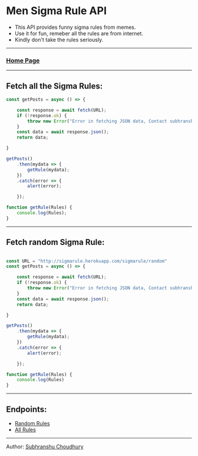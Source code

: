 # Men Sigma Rule API

- This API provides funny sigma rules from memes.
- Use it for fun, remeber all the rules are from internet.
- Kindly don't take the rules seriously.
---

### [Home Page](http://sigmarule.herokuapp.com "API Home Page")
---

## Fetch all the Sigma Rules:
```js const URL = "http://sigmarule.herokuapp.com/sigmarule"
const getPosts = async () => {

    const response = await fetch(URL);
    if (!response.ok) {
        throw new Error("Error in fetching JSON data, Contact subhranshuchoudhury");
    }
    const data = await response.json();
    return data;

}

getPosts()
    .then(mydata => {
        getRule(mydata);
    })
    .catch(error => {
        alert(error);

    });

function getRule(Rules) {
    console.log(Rules);
} 
```
---

## Fetch random Sigma Rule:

```js

const URL = "http://sigmarule.herokuapp.com/sigmarule/random"
const getPosts = async () => {

    const response = await fetch(URL);
    if (!response.ok) {
        throw new Error("Error in fetching JSON data, Contact subhranshuchoudhury");
    }
    const data = await response.json();
    return data;

}

getPosts()
    .then(mydata => {
        getRule(mydata);
    })
    .catch(error => {
        alert(error);

    });

function getRule(Rules) {
    console.log(Rules)
}
```
---
## Endpoints:

- [Random Rules](https://sigmarule.herokuapp.com/sigmarule/random "Random one Sigma Rule")
- [All Rules](https://sigmarule.herokuapp.com/sigmarule "All Sigma Rules")
---
Author: [Subhranshu Choudhury](https://about.me/subhranshu "aka Chintu")


